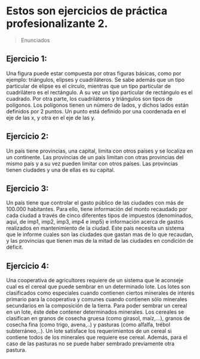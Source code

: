Estos son ejercicios de práctica profesionalizante 2.
==============

> Enunciados
  
Ejercicio 1:
--------------
Una figura puede estar compuesta por otras figuras básicas, como por ejemplo: triángulos, elipses y cuadriláteros. Se sabe además que un tipo particular de elipse es el círculo, mientras que un tipo particular de cuadrilátero es el rectángulo. A su vez un tipo particular de rectángulo es el cuadrado. Por otra parte, los cuadriláteros y triángulos son tipos de polígonos. Los polígonos tienen un número de lados, y dichos lados están definidos por 2 puntos. Un punto está definido por una coordenada en el eje de las x, y otra en el eje de las y.

Ejercicio 2:
---------------
Un país tiene provincias, una capital, limita con otros países y se localiza en un continente. Las provincias de un país limitan con otras provincias del mismo país y a su vez pueden limitar con otros países. Las provincias tienen ciudades y una de ellas es su capital.

Ejercicio 3:
---------------
Un país tiene que controlar el gasto público de las ciudades con más de 100.000 habitantes. Para ello, tiene información del monto recaudado por cada ciudad a través de cinco diferentes tipos de impuestos (denominados, aquí, de imp1, imp2, imp3, imp4 e imp5) e información acerca de gastos realizados en mantenimiento de la ciudad. Este país necesita un sistema que le informe cuales son las ciudades que gastan mas de lo que recaudan, y las provincias que tienen mas de la mitad de las ciudades en condición de déficit.

Ejercicio 4:
---------------
Una cooperativa de agricultores requiere de un sistema que le aconseje cual es el cereal que puede sembrar en un determinado lote. Los lotes son clasificados como especiales cuando contienen ciertos minerales de interés primario para la cooperativa y comunes cuando contienen sólo minerales secundarios en la composición de la tierra.
Para poder sembrar un cereal en un lote, éste debe contener determinados minerales. Los cereales se clasifican en granos de cosecha gruesa (como girasol, maíz,...), granos de cosecha fina (como trigo, avena,..) y pasturas (como alfalfa, trébol subterráneo,..). Un lote satisface los requerimientos de un cereal si contiene todos de los minerales que requiere ese cereal. Además, para el caso de las pasturas no se puede haber sembrado previamente otra pastura.
